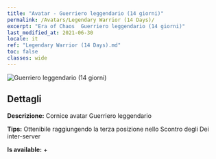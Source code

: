 ```yaml
---
title: "Avatar - Guerriero leggendario (14 giorni)"
permalink: /Avatars/Legendary Warrior (14 Days)/
excerpt: "Era of Chaos  Guerriero leggendario (14 giorni)"
last_modified_at: 2021-06-30
locale: it
ref: "Legendary Warrior (14 Days).md"
toc: false
classes: wide
---
```

 ![Guerriero leggendario (14 giorni)](/images/a/avatarFrame_61.png)

## Dettagli

 **Descrizione:** Cornice avatar Guerriero leggendario 

 **Tips:** Ottenibile raggiungendo la terza posizione nello Scontro degli Dei inter-server 

 **Is available:**  + 

